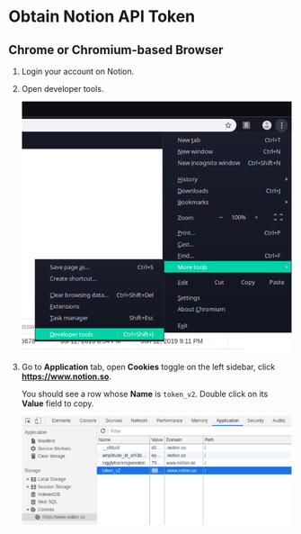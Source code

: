 # Obtain Notion API Token

## Chrome or Chromium-based Browser

1. Login your account on Notion.

2. Open developer tools.

   ![](images/open_dev_tool.png)

3. Go to **Application** tab, open **Cookies** toggle on the left sidebar, click **https://www.notion.so**.

   You should see a row whose **Name** is `token_v2`. Double click on its **Value** field to copy.

   ![](images/see_cookie.png)